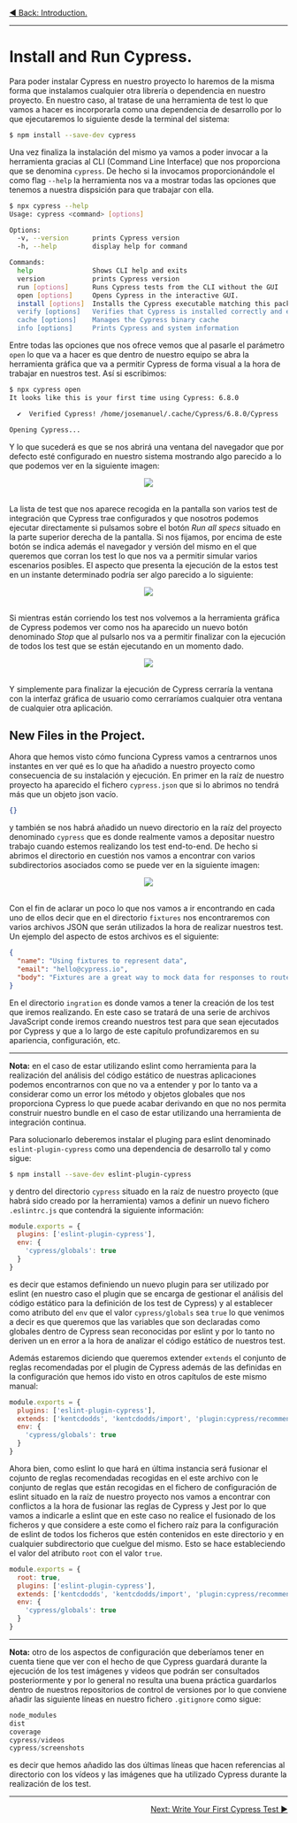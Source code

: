 <p align="left">
  <a href="06_01.md">◀ Back: Introduction.</a>
</p>

---
# Install and Run Cypress.

Para poder instalar Cypress en nuestro proyecto lo haremos de la misma forma que instalamos cualquier otra librería o dependencia en nuestro proyecto. En nuestro caso, al tratase de una herramienta de test lo que vamos a hacer es incorporarla como una dependencia de desarrollo por lo que ejecutaremos lo siguiente desde la terminal del sistema:

```bash
$ npm install --save-dev cypress
```

Una vez finaliza la instalación del mismo ya vamos a poder invocar a la herramienta gracias al CLI (Command Line Interface) que nos proporciona que se denomina `cypress`. De hecho si la invocamos proporcionándole el como flag `--help` la herramienta nos va a mostrar todas las opciones que tenemos a nuestra dispsición para que trabajar con ella.

```bash
$ npx cypress --help
Usage: cypress <command> [options]

Options:
  -v, --version      prints Cypress version
  -h, --help         display help for command

Commands:
  help               Shows CLI help and exits
  version            prints Cypress version
  run [options]      Runs Cypress tests from the CLI without the GUI
  open [options]     Opens Cypress in the interactive GUI.
  install [options]  Installs the Cypress executable matching this package's version
  verify [options]   Verifies that Cypress is installed correctly and executable
  cache [options]    Manages the Cypress binary cache
  info [options]     Prints Cypress and system information
```

Entre todas las opciones que nos ofrece vemos que al pasarle el parámetro `open` lo que va a hacer es que dentro de nuestro equipo se abra la herramienta gráfica que va a permitir Cypress de forma visual a la hora de trabajar en nuestros test. Así si escribimos:

```bash
$ npx cypress open
It looks like this is your first time using Cypress: 6.8.0

  ✔  Verified Cypress! /home/josemanuel/.cache/Cypress/6.8.0/Cypress

Opening Cypress...
```

Y lo que sucederá es que se nos abrirá una ventana del navegador que por defecto esté configurado en nuestro sistema mostrando algo parecido a lo que podemos ver en la siguiente imagen:

<div style='text-align: center'>
  <img src='images/06_01.png' />
</div>
<br />

La lista de test que nos aparece recogida en la pantalla son varios test de integración que Cypress trae configurados y que nosotros podemos ejecutar directamente si pulsamos sobre el botón *Run all specs* situado en la parte superior derecha de la pantalla. Si nos fijamos, por encima de este botón se indica además el navegador y versión del mismo en el que queremos que corran los test lo que nos va a permitir simular varios escenarios posibles. El aspecto que presenta la ejecución de la estos test en un instante determinado podría ser algo parecido a lo siguiente:

<div style='text-align: center'>
  <img src='images/06_02.png' />
</div>
<br />

Si mientras están corriendo los test nos volvemos a la herramienta gráfica de Cypress podemos ver como nos ha aparecido un nuevo botón denominado *Stop* que al pulsarlo nos va a permitir finalizar con la ejecución de todos los test que se están ejecutando en un momento dado.

<div style='text-align: center'>
  <img src='images/06_03.png' />
</div>
<br />

Y simplemente para finalizar la ejecución de Cypress cerraría la ventana con la interfaz gráfica de usuario como cerraríamos cualquier otra ventana de cualquier otra aplicación.

## New Files in the Project.

Ahora que hemos visto cómo funciona Cypress vamos a centrarnos unos instantes en ver qué es lo que ha añadido a nuestro proyecto como consecuencia de su instalación y ejecución. En primer en la raíz de nuestro proyecto ha aparecido el fichero `cypress.json` que si lo abrimos no tendrá más que un objeto json vacío.

```json
{}
```

y también se nos habrá añadido un nuevo directorio en la raíz del proyecto denominado `cypress` que es donde realmente vamos a depositar nuestro trabajo cuando estemos realizando los test end-to-end. De hecho si abrimos el directorio en cuestión nos vamos a encontrar con varios subdirectorios asociados como se puede ver en la siguiente imagen:

<div style='text-align: center'>
  <img src='images/06_04.png' />
</div>
<br />

Con el fin de aclarar un poco lo que nos vamos a ir encontrando en cada uno de ellos decir que en el directorio `fixtures` nos encontraremos con varios archivos JSON que serán utilizados la hora de realizar nuestros test. Un ejemplo del aspecto de estos archivos es el siguiente:

```json
{
  "name": "Using fixtures to represent data",
  "email": "hello@cypress.io",
  "body": "Fixtures are a great way to mock data for responses to routes"
}
```

En el directorio `ingration` es donde vamos a tener la creación de los test que iremos realizando. En este caso se tratará de una serie de archivos JavaScript conde iremos creando nuestros test para que sean ejecutados por Cypress y que a lo largo de este capítulo profundizaremos en su apariencia, configuración, etc.

---
**Nota:** en el caso de estar utilizando eslint como herramienta para la realización del análisis del código estático de nuestras aplicaciones podemos encontrarnos con que no va a entender y por lo tanto va a considerar como un error los método y objetos globales que nos proporciona Cypress lo que puede acabar derivando en que no nos permita construir nuestro bundle en el caso de estar utilizando una herramienta de integración continua.

Para solucionarlo deberemos instalar el pluging para eslint denominado `eslint-plugin-cypress` como una dependencia de desarrollo tal y como sigue:

```bash
$ npm install --save-dev eslint-plugin-cypress
```

y dentro del directorio `cypress` situado en la raíz de nuestro proyecto (que habrá sido creado por la herramienta) vamos a definir un nuevo fichero `.eslintrc.js` que contendrá la siguiente información:

```js
module.exports = {
  plugins: ['eslint-plugin-cypress'],
  env: {
    'cypress/globals': true
  }
}
```

es decir que estamos definiendo un nuevo plugin para ser utilizado por eslint (en nuestro caso el plugin que se encarga de gestionar el análisis del código estático para la definición de los test de Cypress) y al establecer como atributo del `env` que el valor `cypress/globals` sea `true` lo que venimos a decir es que queremos que las variables que son declaradas como globales dentro de Cypress sean reconocidas por eslint y por lo tanto no deriven un en error a la hora de analizar el código estático de nuestros test.

Además estaremos diciendo que queremos extender `extends` el conjunto de reglas recomendadas por el plugin de Cypress además de las definidas en la configuración que hemos ido visto en otros capítulos de este mismo manual:

```js
module.exports = {
  plugins: ['eslint-plugin-cypress'],
  extends: ['kentcdodds', 'kentcdodds/import', 'plugin:cypress/recommened'],
  env: {
    'cypress/globals': true
  }
}
```

Ahora bien, como eslint lo que hará en última instancia será fusionar el cojunto de reglas recomendadas recogidas en el este archivo con le conjunto de reglas que están recogidas en el fichero de configuración de eslint situado en la raíz de nuestro proyecto nos vamos a encontrar con conflictos a la hora de fusionar las reglas de Cypress y Jest por lo que vamos a indicarle a eslint que en este caso no realice el fusionado de los ficheros y que considere a este como el fichero raíz para la configuración de eslint de todos los ficheros que estén contenidos en este directorio y en cualquier subdirectorio que cuelgue del mismo. Esto se hace estableciendo el valor del atributo `root` con el valor `true`.

```js
module.exports = {
  root: true,
  plugins: ['eslint-plugin-cypress'],
  extends: ['kentcdodds', 'kentcdodds/import', 'plugin:cypress/recommened'],
  env: {
    'cypress/globals': true
  }
}
```

---
**Nota:** otro de los aspectos de configuración que deberíamos tener en cuenta tiene que ver con el hecho de que Cypress guardará durante la ejecución de los test imágenes y videos que podrán ser consultados posteriormente y por lo general no resulta una buena práctica guardarlos dentro de nuestros repositorios de control de versiones por lo que conviene añadir las siguiente líneas en nuestro fichero `.gitignore` como sigue:

```js
node_modules
dist
coverage
cypress/videos
cypress/screenshots
```

es decir que hemos añadido las dos últimas líneas que hacen referencias al directorio con los vídeos y las imágenes que ha utilizado Cypress durante la realización de los test.

---

<p align="right">
  <a href="06_03.md">Next: Write Your First Cypress Test ▶</a>
</p>
